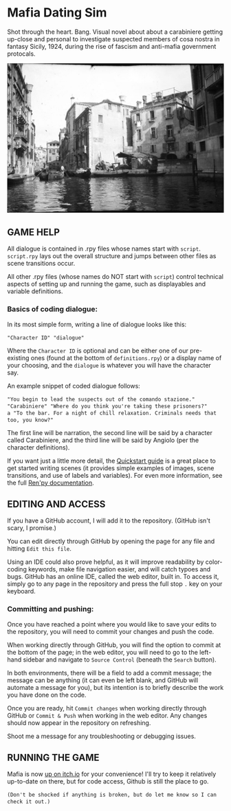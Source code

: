 # Mafia Dating Sim
Shot through the heart. Bang. Visual novel about about a carabiniere getting up-close and personal to investigate suspected members of cosa nostra in fantasy Sicily, 1924, during the rise of fascism and anti-mafia government protocals.

<picture>
  <img alt="Header image of Venisian canals" src="https://github.com/1203-Johnson-Ellis/Mafia-Dating-Sim/blob/main/game/images/backgrounds/bg%20venice%20canals.png">
 </picture>

## GAME HELP
All dialogue is contained in .rpy files whose names start with `script`. `script.rpy` lays out the overall structure and jumps between other files as scene transitions occur.

All other .rpy files (whose names do NOT start with `script`) control technical aspects of setting up and running the game, such as displayables and variable definitions.

### Basics of coding dialogue:
In its most simple form, writing a line of dialogue looks like this:

```
"Character ID" "dialogue"
```

Where the `Character ID` is optional and can be either one of our pre-existing ones (found at the bottom of `definitions.rpy`) or a display name of your choosing, and the `dialogue` is whatever you will have the character say.

An example snippet of coded dialogue follows:

```
"You begin to lead the suspects out of the comando stazione."
"Carabiniere" "Where do you think you're taking these prisoners?"
a "To the bar. For a night of chill relaxation. Criminals needs that too, you know?"
```

The first line will be narration, the second line will be said by a character called Carabiniere, and the third line will be said by Angiolo (per the character definitions).

If you want just a little more detail, the [Quickstart guide](https://www.renpy.org/doc/html/quickstart.html#a-simple-game) is a great place to get started writing scenes (it provides simple examples of images, scene transitions, and use of labels and variables). For even more information, see the full [Ren'py documentation](https://www.renpy.org/doc/html/).

## EDITING AND ACCESS
If you have a GitHub account, I will add it to the repository. (GitHub isn't scary, I promise.)

You can edit directly through GitHub by opening the page for any file and hitting `Edit this file`.

Using an IDE could also prove helpful, as it will improve readability by color-coding keywords, make file navigation easier, and will catch typoes and bugs. GitHub has an online IDE, called the web editor, built in. To access it, simply go to any page in the repository and press the full stop `.` key on your keyboard.

### Committing and pushing:
Once you have reached a point where you would like to save your edits to the repository, you will need to commit your changes and push the code.

When working directly through GitHub, you will find the option to commit at the bottom of the page; in the web editor, you will need to go to the left-hand sidebar and navigate to `Source Control` (beneath the `Search` button).

In both environments, there will be a field to add a commit message; the message can be anything (it can even be left blank, and GitHub will automate a message for you), but its intention is to briefly describe the work you have done on the code.

Once you are ready, hit `Commit changes` when working directly through GitHub or `Commit & Push` when working in the web editor. Any changes should now appear in the repository on refreshing.

Shoot me a message for any troubleshooting or debugging issues.

## RUNNING THE GAME

Mafia is now [up on itch.io](https://becquerelian.itch.io/mafia-dating-sim/download/C0DU0g7RUxx915gQr3L65U1S8e8vGAQobVoioK2B) for your convenience! I'll try to keep it relatively up-to-date on there, but for code access, Github is still the place to go.

```
(Don't be shocked if anything is broken, but do let me know so I can check it out.)
```
